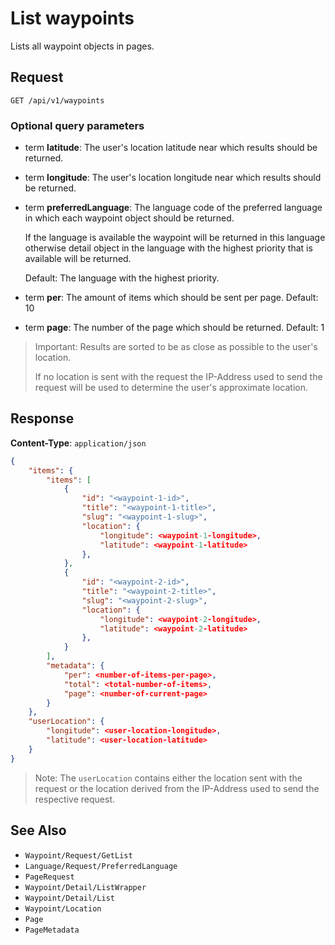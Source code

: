 # List waypoints

Lists all waypoint objects in pages.

## Request

    GET /api/v1/waypoints

### Optional query parameters

- term **latitude**: The user's location latitude near which results should be returned.
- term **longitude**: The user's location longitude near which results should be returned.
- term **preferredLanguage**: The language code of the preferred language in which each waypoint object should be returned.

    If the language is available the waypoint will be returned in this language otherwise detail object in the language with the highest priority that is available will be returned.
    
    Default: The language with the highest priority.
- term **per**: The amount of items which should be sent per page. Default: 10
- term **page**: The number of the page which should be returned. Default: 1

> Important: Results are sorted to be as close as possible to the user's location. 
>
> If no location is sent with the request the IP-Address used to send the request will be used to determine the user's approximate location.

## Response

**Content-Type**: `application/json`

```json
{
    "items": {
        "items": [
            {
                "id": "<waypoint-1-id>",
                "title": "<waypoint-1-title>",
                "slug": "<waypoint-1-slug>",
                "location": {
                    "longitude": <waypoint-1-longitude>,
                    "latitude": <waypoint-1-latitude>
                },
            },
            {
                "id": "<waypoint-2-id>",
                "title": "<waypoint-2-title>",
                "slug": "<waypoint-2-slug>",
                "location": {
                    "longitude": <waypoint-2-longitude>,
                    "latitude": <waypoint-2-latitude>
                },
            }
        ],
        "metadata": {
            "per": <number-of-items-per-page>,
            "total": <total-number-of-items>,
            "page": <number-of-current-page>
        }
    },
    "userLocation": {
        "longitude": <user-location-longitude>,
        "latitude": <user-location-latitude>
    }
}
```

> Note: The `userLocation` contains either the location sent with the request or the location derived from the IP-Address used to send the respective request. 

## See Also

* ``Waypoint/Request/GetList``
* ``Language/Request/PreferredLanguage``
* ``PageRequest``
* ``Waypoint/Detail/ListWrapper``
* ``Waypoint/Detail/List``
* ``Waypoint/Location``
* ``Page``
* ``PageMetadata``
